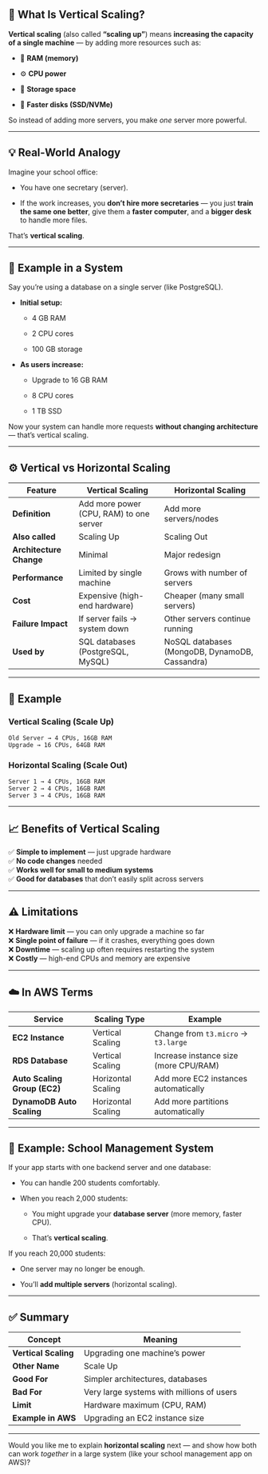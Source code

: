
## 🧱 What Is Vertical Scaling?

**Vertical scaling** (also called **“scaling up”**) means **increasing the capacity of a single machine** — by adding more resources such as:

- 💾 **RAM (memory)**
    
- ⚙️ **CPU power**
    
- 🧠 **Storage space**
    
- 🚀 **Faster disks (SSD/NVMe)**
    

So instead of adding more servers, you make _one_ server more powerful.

---

## 💡 Real-World Analogy

Imagine your school office:

- You have one secretary (server).
    
- If the work increases, you **don’t hire more secretaries** — you just **train the same one better**, give them a **faster computer**, and a **bigger desk** to handle more files.
    

That’s **vertical scaling**.

---

## 🧩 Example in a System

Say you’re using a database on a single server (like PostgreSQL).

- **Initial setup:**
    
    - 4 GB RAM
        
    - 2 CPU cores
        
    - 100 GB storage
        
- **As users increase:**
    
    - Upgrade to 16 GB RAM
        
    - 8 CPU cores
        
    - 1 TB SSD
        

Now your system can handle more requests **without changing architecture** — that’s vertical scaling.

---

## ⚙️ Vertical vs Horizontal Scaling

|Feature|**Vertical Scaling**|**Horizontal Scaling**|
|---|---|---|
|**Definition**|Add more power (CPU, RAM) to one server|Add more servers/nodes|
|**Also called**|Scaling Up|Scaling Out|
|**Architecture Change**|Minimal|Major redesign|
|**Performance**|Limited by single machine|Grows with number of servers|
|**Cost**|Expensive (high-end hardware)|Cheaper (many small servers)|
|**Failure Impact**|If server fails → system down|Other servers continue running|
|**Used by**|SQL databases (PostgreSQL, MySQL)|NoSQL databases (MongoDB, DynamoDB, Cassandra)|

---

## 🧮 Example

### Vertical Scaling (Scale Up)

```
Old Server → 4 CPUs, 16GB RAM
Upgrade → 16 CPUs, 64GB RAM
```

### Horizontal Scaling (Scale Out)

```
Server 1 → 4 CPUs, 16GB RAM
Server 2 → 4 CPUs, 16GB RAM
Server 3 → 4 CPUs, 16GB RAM
```

---

## 📈 Benefits of Vertical Scaling

✅ **Simple to implement** — just upgrade hardware  
✅ **No code changes** needed  
✅ **Works well for small to medium systems**  
✅ **Good for databases** that don’t easily split across servers

---

## ⚠️ Limitations

❌ **Hardware limit** — you can only upgrade a machine so far  
❌ **Single point of failure** — if it crashes, everything goes down  
❌ **Downtime** — scaling up often requires restarting the system  
❌ **Costly** — high-end CPUs and memory are expensive

---

## ☁️ In AWS Terms

|Service|Scaling Type|Example|
|---|---|---|
|**EC2 Instance**|Vertical Scaling|Change from `t3.micro` → `t3.large`|
|**RDS Database**|Vertical Scaling|Increase instance size (more CPU/RAM)|
|**Auto Scaling Group (EC2)**|Horizontal Scaling|Add more EC2 instances automatically|
|**DynamoDB Auto Scaling**|Horizontal Scaling|Add more partitions automatically|

---

## 🏫 Example: School Management System

If your app starts with one backend server and one database:

- You can handle 200 students comfortably.
    
- When you reach 2,000 students:
    
    - You might upgrade your **database server** (more memory, faster CPU).
        
    - That’s **vertical scaling**.
        

If you reach 20,000 students:

- One server may no longer be enough.
    
- You’ll **add multiple servers** (horizontal scaling).
    

---

## ✅ Summary

|Concept|Meaning|
|---|---|
|**Vertical Scaling**|Upgrading one machine’s power|
|**Other Name**|Scale Up|
|**Good For**|Simpler architectures, databases|
|**Bad For**|Very large systems with millions of users|
|**Limit**|Hardware maximum (CPU, RAM)|
|**Example in AWS**|Upgrading an EC2 instance size|

---

Would you like me to explain **horizontal scaling** next — and show how both can work _together_ in a large system (like your school management app on AWS)?
